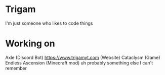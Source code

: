 # Trigam
I'm just someone who likes to code things

# Working on
Axle (Discord Bot)
https://www.trigamyt.com (Website)
Cataclysm (Game)
Endless Ascension (Minecraft mod)
uh probably something else I can't remember
